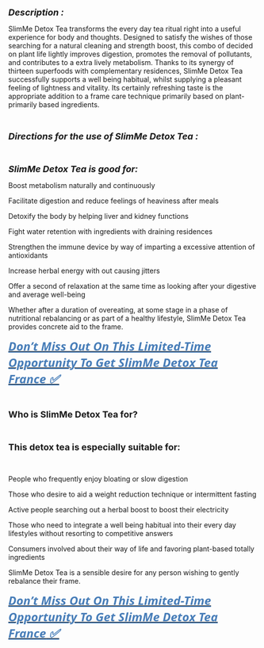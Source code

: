 <p><span style="font-size: large;"><em><strong>Description :</strong></em></span></p>
<p>SlimMe Detox Tea transforms the every day tea ritual right into a useful experience for body and thoughts. Designed to satisfy the wishes of those searching for a natural cleaning and strength boost, this combo of decided on plant life lightly improves digestion, promotes the removal of pollutants, and contributes to a extra lively metabolism. Thanks to its synergy of thirteen superfoods with complementary residences, SlimMe Detox Tea successfully supports a well being habitual, whilst supplying a pleasant feeling of lightness and vitality. Its certainly refreshing taste is the appropriate addition to a frame care technique primarily based on plant-primarily based ingredients.</p>
<p>&nbsp;</p>
<p><span style="font-size: large;"><em><strong>Directions for the use of SlimMe Detox Tea :</strong></em></span></p>
<p>&nbsp;</p>
<p><span style="font-size: large;"><em><strong>SlimMe Detox Tea is good for:</strong></em></span></p>
<p>Boost metabolism naturally and continuously</p>
<p>Facilitate digestion and reduce feelings of heaviness after meals</p>
<p>Detoxify the body by helping liver and kidney functions</p>
<p>Fight water retention with ingredients with draining residences</p>
<p>Strengthen the immune device by way of imparting a excessive attention of antioxidants</p>
<p>Increase herbal energy with out causing jitters</p>
<p>Offer a second of relaxation at the same time as looking after your digestive and average well-being</p>
<p>Whether after a duration of overeating, at some stage in a phase of nutritional rebalancing or as part of a healthy lifestyle, SlimMe Detox Tea provides concrete aid to the frame.</p>
<p align="left"><a href="https://martreporter.com/slimme-detox-tea-france-buy/"><strong><span style="color: #477db8;"><span style="font-family: 'Segoe UI', 'Helvetica Neue', Helvetica, Roboto, Oxygen, Ubuntu, Cantarell, 'Fira Sans', 'Droid Sans', sans-serif;"><span style="font-size: x-large;"><em><u>Don&rsquo;t Miss Out On This Limited-Time Opportunity To Get SlimMe Detox Tea France</u></em></span></span></span></strong><strong><span style="color: #477db8;"><span style="font-family: 'Segoe UI', 'Helvetica Neue', Helvetica, Roboto, Oxygen, Ubuntu, Cantarell, 'Fira Sans', 'Droid Sans', sans-serif;"><span style="font-size: x-large;"><em><u> ✅</u></em></span></span></span></strong></a></p>
<p align="left">&nbsp;</p>
<p><span style="font-size: large;"><strong>Who is SlimMe Detox Tea for?</strong></span></p>
<p>&nbsp;</p>
<p><span style="font-size: large;"><strong>This detox tea is especially suitable for:</strong></span></p>
<p>&nbsp;</p>
<p>People who frequently enjoy bloating or slow digestion</p>
<p>Those who desire to aid a weight reduction technique or intermittent fasting</p>
<p>Active people searching out a herbal boost to boost their electricity</p>
<p>Those who need to integrate a well being habitual into their every day lifestyles without resorting to competitive answers</p>
<p>Consumers involved about their way of life and favoring plant-based totally ingredients</p>
<p>SlimMe Detox Tea is a sensible desire for any person wishing to gently rebalance their frame.</p>
<p align="left"><a href="https://martreporter.com/slimme-detox-tea-france-buy/"><strong><span style="color: #477db8;"><span style="font-family: 'Segoe UI', 'Helvetica Neue', Helvetica, Roboto, Oxygen, Ubuntu, Cantarell, 'Fira Sans', 'Droid Sans', sans-serif;"><span style="font-size: x-large;"><em><u>Don&rsquo;t Miss Out On This Limited-Time Opportunity To Get SlimMe Detox Tea France</u></em></span></span></span></strong><strong><span style="color: #477db8;"><span style="font-family: 'Segoe UI', 'Helvetica Neue', Helvetica, Roboto, Oxygen, Ubuntu, Cantarell, 'Fira Sans', 'Droid Sans', sans-serif;"><span style="font-size: x-large;"><em><u> ✅</u></em></span></span></span></strong></a></p>
